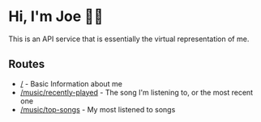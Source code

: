 # Hi, I'm Joe 👋🏻

This is an API service that is essentially the virtual representation of me.

## Routes

- [/](http://api.joehenson.co.uk/) - Basic Information about me
- [/music/recently-played](http://api.joehenson.co.uk/music/recently-played) - The song I'm listening to, or the most recent one
- [/music/top-songs](http://api.joehenson.co.uk/music/recently-played) - My most listened to songs
